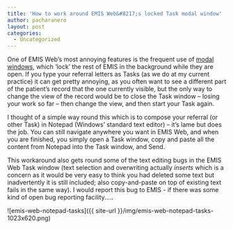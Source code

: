 ```yaml
---
title: 'How to work around EMIS Web&#8217;s locked Task modal window'
author: pacharanero
layout: post
categories:
  - Uncategorized
---
```

One of EMIS Web&#8217;s most annoying features is the frequent use of <a href="http://en.wikipedia.org/wiki/Modal_window">modal windows</a>, which &#8216;lock&#8217; the rest of EMIS in the background while they are open. If you type your referral letters as Tasks (as we do at my current practice) it can get pretty annoying, as you often want to see a different part of the patient&#8217;s record that the one currently visible, but the only way to change the view of the record would be to close the Task window &#8211; losing your work so far &#8211; then change the view, and then start your Task again.

I thought of a simple way round this which is to compose your referral (or other Task) in Notepad (Windows&#8217; standard text editor) &#8211; it&#8217;s lame but does the job. You can still navigate anywhere you want in EMIS Web, and when you are finished, you simply open a Task window, copy and paste all the content from Notepad into the Task window, and Send.

This workaround also gets round some of the text editing bugs in the EMIS Web Task window (text selection and overwriting actually *inserts* which is a concern as it would be very easy to think you had deleted some text but inadvertently it is still included; also copy-and-paste on top of existing text fails in the same way). I would report this bug to EMIS - if there was some kind of open bug reporting facility.....

![emis-web-notepad-tasks]({{ site-url }}/img/emis-web-notepad-tasks-1023x620.png)
